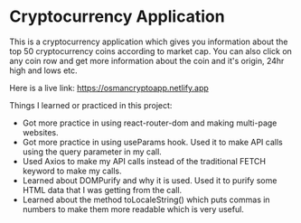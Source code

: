 # Cryptocurrency Application 

This is a cryptocurrency application which gives you information about the top 50 cryptocurrency coins according to market cap. You can also click on any coin row and get more information about the coin and it's origin, 24hr high and lows etc.

Here is a live link: https://osmancryptoapp.netlify.app

Things I learned or practiced in this project:

- Got more practice in using react-router-dom and making multi-page websites.
- Got more practice in using useParams hook. Used it to make API calls using the query parameter in my call.
- Used Axios to make my API calls instead of the traditional FETCH keyword to make my calls.
- Learned about DOMPurify and why it is used. Used it to purify some HTML data that I was getting from the call.
- Learned about the method toLocaleString() which puts commas in numbers to make them more readable which is very useful.